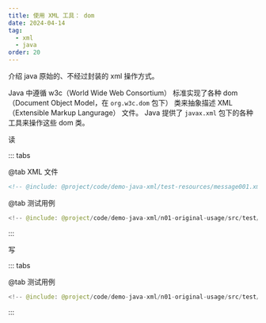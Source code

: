 ```yaml
---
title: 使用 XML 工具： dom
date: 2024-04-14
tag:
  - xml
  - java
order: 20
---
```


介绍 java 原始的、不经过封装的 xml 操作方式。

<!-- more -->

Java 中遵循 w3c（World Wide Web Consortium） 标准实现了各种 dom（Document Object Model，在 `org.w3c.dom` 包下） 类来抽象描述 XML（Extensible Markup Langurage） 文件。
Java 提供了 `javax.xml` 包下的各种工具来操作这些 dom 类。

<RepoLink path="/code/demo-java-xml/n01-original-usage/test/java/org/example/" />

读

::: tabs

@tab XML 文件

```xml
<!-- @include: @project/code/demo-java-xml/test-resources/message001.xml -->
```

@tab 测试用例

```java
<!-- @include: @project/code/demo-java-xml/n01-original-usage/src/test/java/org/example/XmlOriginalReadTest.java -->
```

:::

写

::: tabs

@tab 测试用例

```java
<!-- @include: @project/code/demo-java-xml/n01-original-usage/src/test/java/org/example/XmlOriginalWriteTest.java -->
```

:::
